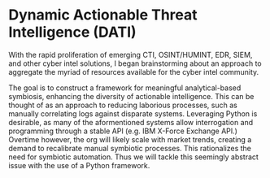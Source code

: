 # Dynamic Actionable Threat Intelligence (DATI)

With the rapid proliferation of emerging CTI, OSINT/HUMINT, EDR, SIEM, and other cyber intel solutions, I began brainstorming about an approach to aggregate
the myriad of resources available for the cyber intel community. 

The goal is to construct a framework for meaningful analytical-based symbiosis, enhancing the 
diversity of actionable intelligence. This can be thought of as an approach to reducing laborious processes, such as manually correlating logs against 
disparate systems. Leveraging Python is desirable, as many of the aformentioned systems allow interrogation and programming through a stable API 
(e.g. IBM X-Force Exchange API.) Overtime however, the org will likely scale with market trends, creating a demand to recalibrate manual symbiotic processes. 
This rationalizes the need for symbiotic automation. Thus we will tackle this seemingly abstract issue with the use of a Python framework. 
